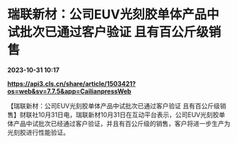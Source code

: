 # 瑞联新材：公司EUV光刻胶单体产品中试批次已通过客户验证 且有百公斤级销售

**2023-10-31 10:17**

**https://api3.cls.cn/share/article/1503421?os=web&sv=7.7.5&app=CailianpressWeb**

【瑞联新材：公司EUV光刻胶单体产品中试批次已通过客户验证 且有百公斤级销售】财联社10月31日电，瑞联新材10月31日在互动平台表示，公司EUV光刻胶单体产品中试批次已经通过客户验证，并且有百公斤级的销售，客户将进一步生产为光刻胶进行性能验证。